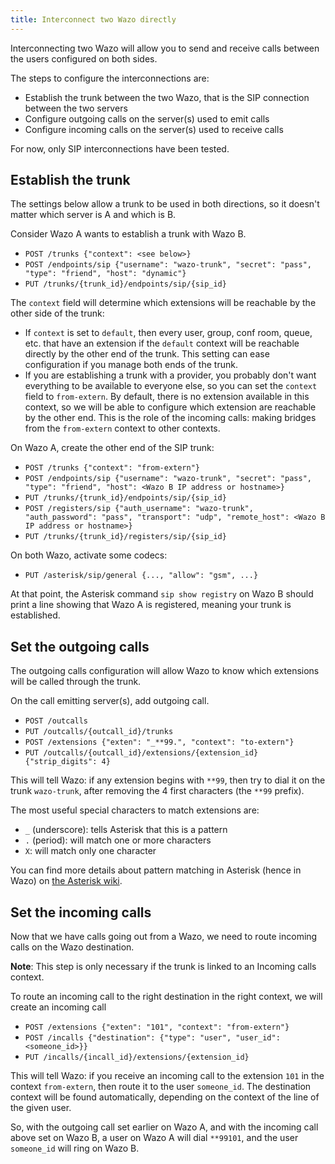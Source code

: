 ```yaml
---
title: Interconnect two Wazo directly
---
```


Interconnecting two Wazo will allow you to send and receive calls between the users configured on
both sides.

The steps to configure the interconnections are:

- Establish the trunk between the two Wazo, that is the SIP connection between the two servers
- Configure outgoing calls on the server(s) used to emit calls
- Configure incoming calls on the server(s) used to receive calls

For now, only SIP interconnections have been tested.

## Establish the trunk

The settings below allow a trunk to be used in both directions, so it doesn't matter which server
is A and which is B.

Consider Wazo A wants to establish a trunk with Wazo B.

- `POST /trunks {"context": <see below>}`
- `POST /endpoints/sip {"username": "wazo-trunk", "secret": "pass", "type": "friend", "host": "dynamic"}`
- `PUT /trunks/{trunk_id}/endpoints/sip/{sip_id}`

The `context` field will determine which extensions will be reachable by the other side of the
trunk:

- If `context` is set to `default`, then every user, group, conf room, queue, etc. that have an
  extension if the `default` context will be reachable directly by the other end of the trunk. This
  setting can ease configuration if you manage both ends of the trunk.
- If you are establishing a trunk with a provider, you probably don't want everything to be
  available to everyone else, so you can set the `context` field to `from-extern`. By default, there
  is no extension available in this context, so we will be able to configure which extension are
  reachable by the other end. This is the role of the incoming calls: making bridges from the
  `from-extern` context to other contexts.

On Wazo A, create the other end of the SIP trunk:

- `POST /trunks {"context": "from-extern"}`
- `POST /endpoints/sip {"username": "wazo-trunk", "secret": "pass", "type": "friend", "host": <Wazo B IP address or hostname>}`
- `PUT /trunks/{trunk_id}/endpoints/sip/{sip_id}`
- `POST /registers/sip {"auth_username": "wazo-trunk", "auth_password": "pass", "transport": "udp", "remote_host": <Wazo B IP address or hostname>}`
- `PUT /trunks/{trunk_id}/registers/sip/{sip_id}`

On both Wazo, activate some codecs:

- `PUT /asterisk/sip/general {..., "allow": "gsm", ...}`

At that point, the Asterisk command `sip show registry` on Wazo B should print a line showing that
Wazo A is registered, meaning your trunk is established.

## Set the outgoing calls

The outgoing calls configuration will allow Wazo to know which extensions will be called through the
trunk.

On the call emitting server(s), add outgoing call.

- `POST /outcalls`
- `PUT /outcalls/{outcall_id}/trunks`
- `POST /extensions {"exten": "_**99.", "context": "to-extern"}`
- `PUT /outcalls/{outcall_id}/extensions/{extension_id} {"strip_digits": 4}`

This will tell Wazo: if any extension begins with `**99`, then try to dial it on the trunk
`wazo-trunk`, after removing the 4 first characters (the `**99` prefix).

The most useful special characters to match extensions are:

- `_` (underscore): tells Asterisk that this is a pattern
- `.` (period): will match one or more characters
- `X`: will match only one character

You can find more details about pattern matching in Asterisk (hence in Wazo) on
[the Asterisk wiki](https://wiki.asterisk.org/wiki/display/AST/Pattern+Matching).

## Set the incoming calls

Now that we have calls going out from a Wazo, we need to route incoming calls on the Wazo
destination.

**Note**: This step is only necessary if the trunk is linked to an Incoming calls context.

To route an incoming call to the right destination in the right context, we will create an incoming
call

- `POST /extensions {"exten": "101", "context": "from-extern"}`
- `POST /incalls {"destination": {"type": "user", "user_id": <someone_id>}}`
- `PUT /incalls/{incall_id}/extensions/{extension_id}`

This will tell Wazo: if you receive an incoming call to the extension `101` in the context
`from-extern`, then route it to the user `someone_id`. The destination context will be found
automatically, depending on the context of the line of the given user.

So, with the outgoing call set earlier on Wazo A, and with the incoming call above set on Wazo B, a
user on Wazo A will dial `**99101`, and the user `someone_id` will ring on Wazo B.
